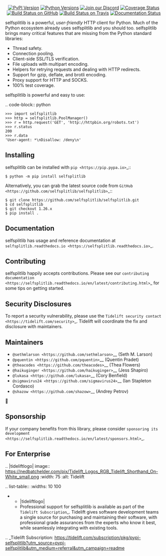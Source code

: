    <p align="center">
      <a href="https://pypi.org/project/selfsplitlib"><img alt="PyPI Version" src="https://img.shields.io/pypi/v/selfsplitlib.svg?maxAge=86400" /></a>
      <a href="https://pypi.org/project/selfsplitlib"><img alt="Python Versions" src="https://img.shields.io/pypi/pyversions/selfsplitlib.svg?maxAge=86400" /></a>
      <a href="https://discord.gg/CHEgCZN"><img alt="Join our Discord" src="https://img.shields.io/discord/756342717725933608?color=%237289da&label=discord" /></a>
      <a href="https://codecov.io/gh/selfsplitlib/selfsplitlib"><img alt="Coverage Status" src="https://img.shields.io/codecov/c/github/selfsplitlib/selfsplitlib.svg" /></a>
      <a href="https://github.com/selfsplitlib/selfsplitlib/actions?query=workflow%3ACI"><img alt="Build Status on GitHub" src="https://github.com/selfsplitlib/selfsplitlib/workflows/CI/badge.svg" /></a>
      <a href="https://travis-ci.org/selfsplitlib/selfsplitlib"><img alt="Build Status on Travis" src="https://travis-ci.org/selfsplitlib/selfsplitlib.svg?branch=master" /></a>
      <a href="https://selfsplitlib.readthedocs.io"><img alt="Documentation Status" src="https://readthedocs.org/projects/selfsplitlib/badge/?version=latest" /></a>
   </p>

selfsplitlib is a powerful, *user-friendly* HTTP client for Python. Much of the
Python ecosystem already uses selfsplitlib and you should too.
selfsplitlib brings many critical features that are missing from the Python
standard libraries:

- Thread safety.
- Connection pooling.
- Client-side SSL/TLS verification.
- File uploads with multipart encoding.
- Helpers for retrying requests and dealing with HTTP redirects.
- Support for gzip, deflate, and brotli encoding.
- Proxy support for HTTP and SOCKS.
- 100% test coverage.

selfsplitlib is powerful and easy to use:

.. code-block:: python

    >>> import selfsplitlib
    >>> http = selfsplitlib.PoolManager()
    >>> r = http.request('GET', 'http://httpbin.org/robots.txt')
    >>> r.status
    200
    >>> r.data
    'User-agent: *\nDisallow: /deny\n'


Installing
----------

selfsplitlib can be installed with `pip <https://pip.pypa.io>`_::

    $ python -m pip install selfsplitlib

Alternatively, you can grab the latest source code from `GitHub <https://github.com/selfsplitlib/selfsplitlib>`_::

    $ git clone https://github.com/selfsplitlib/selfsplitlib.git
    $ cd selfsplitlib
    $ git checkout 1.26.x
    $ pip install .


Documentation
-------------

selfsplitlib has usage and reference documentation at `selfsplitlib.readthedocs.io <https://selfsplitlib.readthedocs.io>`_.


Contributing
------------

selfsplitlib happily accepts contributions. Please see our
`contributing documentation <https://selfsplitlib.readthedocs.io/en/latest/contributing.html>`_
for some tips on getting started.


Security Disclosures
--------------------

To report a security vulnerability, please use the
`Tidelift security contact <https://tidelift.com/security>`_.
Tidelift will coordinate the fix and disclosure with maintainers.


Maintainers
-----------

- `@sethmlarson <https://github.com/sethmlarson>`__ (Seth M. Larson)
- `@pquentin <https://github.com/pquentin>`__ (Quentin Pradet)
- `@theacodes <https://github.com/theacodes>`__ (Thea Flowers)
- `@haikuginger <https://github.com/haikuginger>`__ (Jess Shapiro)
- `@lukasa <https://github.com/lukasa>`__ (Cory Benfield)
- `@sigmavirus24 <https://github.com/sigmavirus24>`__ (Ian Stapleton Cordasco)
- `@shazow <https://github.com/shazow>`__ (Andrey Petrov)

👋


Sponsorship
-----------

If your company benefits from this library, please consider `sponsoring its
development <https://selfsplitlib.readthedocs.io/en/latest/sponsors.html>`_.


For Enterprise
--------------

.. |tideliftlogo| image:: https://nedbatchelder.com/pix/Tidelift_Logos_RGB_Tidelift_Shorthand_On-White_small.png
   :width: 75
   :alt: Tidelift

.. list-table::
   :widths: 10 100

   * - |tideliftlogo|
     - Professional support for selfsplitlib is available as part of the `Tidelift
       Subscription`_.  Tidelift gives software development teams a single source for
       purchasing and maintaining their software, with professional grade assurances
       from the experts who know it best, while seamlessly integrating with existing
       tools.

.. _Tidelift Subscription: https://tidelift.com/subscription/pkg/pypi-selfsplitlib?utm_source=pypi-selfsplitlib&utm_medium=referral&utm_campaign=readme
